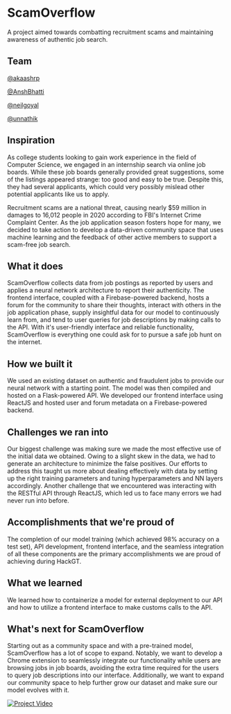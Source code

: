 # ScamOverflow
A project aimed towards combatting recruitment scams and maintaining awareness of authentic job search.

## Team

[@akaashrp](https://github.com/akaashrp)

[@AnshBhatti](https://github.com/AnshBhatti)

[@neilgoyal](https://github.com/neilgoyal)

[@unnathik](https://github.com/unnathik)

## Inspiration

As college students looking to gain work experience in the field of Computer Science, we engaged in an internship search via online job boards. While these job boards generally provided great suggestions, some of the listings appeared strange: too good and easy to be true. Despite this, they had several applicants, which could very possibly mislead other potential applicants like us to apply. 

Recruitment scams are a national threat, causing nearly $59 million in damages to 16,012 people in 2020 according to FBI's Internet Crime Complaint Center. As the job application season fosters hope for many, we decided to take action to develop a data-driven community space that uses machine learning and the feedback of other active members to support a scam-free job search.

## What it does

ScamOverflow collects data from job postings as reported by users and applies a neural network architecture to report their authenticity. The frontend interface, coupled with a Firebase-powered backend, hosts a forum for the community to share their thoughts, interact with others in the job application phase, supply insightful data for our model to continuously learn from, and tend to user queries for job descriptions by making calls to the API. With it's user-friendly interface and reliable functionality, ScamOverflow is everything one could ask for to pursue a safe job hunt on the internet.

## How we built it

We used an existing dataset on authentic and fraudulent jobs to provide our neural network with a starting point. The model was then compiled and hosted on a Flask-powered API. We developed our frontend interface using ReactJS and hosted user and forum metadata on a Firebase-powered backend.

## Challenges we ran into

Our biggest challenge was making sure we made the most effective use of the initial data we obtained. Owing to a slight skew in the data, we had to generate an architecture to minimize the false positives. Our efforts to address this taught us more about dealing effectively with data by setting up the right training parameters and tuning hyperparameters and NN layers accordingly. Another challenge that we encountered was interacting with the RESTful API through ReactJS, which led us to face many errors we had never run into before.

## Accomplishments that we're proud of

The completion of our model training (which achieved 98% accuracy on a test set), API development, frontend interface, and the seamless integration of all these components are the primary accomplishments we are proud of achieving during HackGT.

## What we learned

We learned how to containerize a model for external deployment to our API and how to utilize a frontend interface to make customs calls to the API. 

## What's next for ScamOverflow

Starting out as a community space and with a pre-trained model, ScamOverflow has a lot of scope to expand. Notably, we want to develop a Chrome extension to seamlessly integrate our functionality while users are browsing jobs in job boards, avoiding the extra time required for the users to query job descriptions into our interface. Additionally, we want to expand our community space to help further grow our dataset and make sure our model evolves with it. 

[![Project Video](https://img.youtube.com/vi/TyP2LjH4QXc/0.jpg)](https://www.youtube.com/watch?v=TyP2LjH4QXc)
